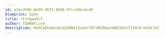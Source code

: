```yaml
---
id: a1ec494b-8e99-4673-8586-9fccb6ec4cd9
blueprint: book
title: rFzVgww4lf
author: fQ9RWfLcve
description: 0e9CeEKw4eJqSq3DNW4i8zeOrfRTsMCDHazVWAISD5vI75ArErmfdk7atiwBe4ri8HQO5pUueQCmSTLozQq9mkwzp0HWoQ0aQoAq
---
```

